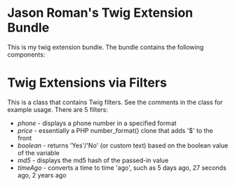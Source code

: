 Jason Roman's Twig Extension Bundle
==============

This is my twig extension bundle.  The bundle contains the following components:

# Twig Extensions via Filters

This is a class that contains Twig filters.  See the comments in the class for example usage.  There are 5 filters:

* *phone* - displays a phone number in a specified format
* *price* - essentially a PHP number_format() clone that adds '$' to the front
* *boolean* - returns 'Yes'/'No' (or custom text) based on the boolean value of the variable
* *md5* - displays the md5 hash of the passed-in value
* *timeAgo* - converts a time to time 'ago', such as 5 days ago, 27 seconds ago, 2 years ago
